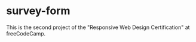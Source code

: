 # survey-form
This is the second project of the "Responsive Web Design Certification" at freeCodeCamp.
